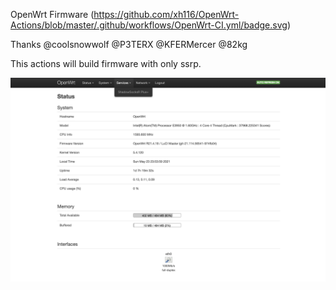 OpenWrt Firmware  (https://github.com/xh116/OpenWrt-Actions/blob/master/.github/workflows/OpenWrt-CI.yml/badge.svg)

Thanks @coolsnowwolf @P3TERX @KFERMercer @82kg

This actions will build firmware with only ssrp.

![image](https://raw.githubusercontent.com/xh116/OpenWrt-Actions/master/screenshot.png)
